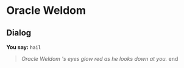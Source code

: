 # Oracle Weldom


## Dialog

**You say:** `hail`



>*Oracle Weldom 's eyes glow red as he looks down at you.*
end
